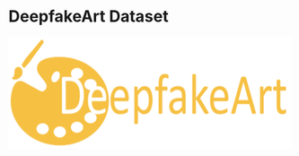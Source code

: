 # DeepfakeArt Dataset

<img src="https://github.com/h-aboutalebi/DeepfakeArt/blob/main/images/logo.jpg" alt="logo" width="600" height="200">
